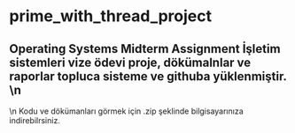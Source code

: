 # prime_with_thread_project
Operating Systems Midterm Assignment
İşletim sistemleri vize ödevi proje, dökümalnlar ve raporlar topluca sisteme ve githuba yüklenmiştir.
\n
---
\n
Kodu ve dökümanları görmek için .zip şeklinde bilgisayarınıza indirebilrsiniz.
